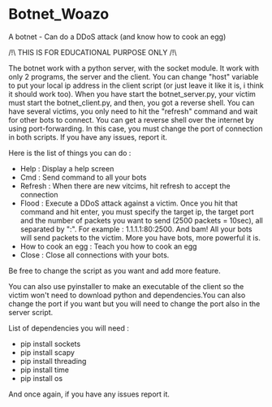 # Botnet_Woazo
A botnet - Can do a DDoS attack (and know how to cook an egg)

/!\ THIS IS FOR EDUCATIONAL PURPOSE ONLY /!\ 

The botnet work with a python server, with the socket module. It work with only 2 programs, the server and the client. You can change "host" variable to put your local ip address in the client script (or just leave it like it is, i think it should work too). When you have start the botnet_server.py, your victim must start the botnet_client.py, and then, you got a reverse shell. You can have several victims, you only need to hit the "refresh" command and wait for other bots to connect. You can get a reverse shell over the internet by using port-forwarding. In this case, you must change the port of connection in both scripts. If you have any issues, report it.

Here is the list of things you can do :

- Help : Display a help screen
- Cmd  : Send command to all your bots
- Refresh : When there are new vitcims, hit refresh to accept the connection
- Flood : Execute a DDoS attack against a victim. Once you hit that command and hit enter, you must specify the target ip, the target port and the number of packets you want to send (2500 packets = 10sec), all separated by ":". For example : 1.1.1.1:80:2500. And bam! All your bots will send packets to the victim. More you have bots, more powerful it is.
- How to cook an egg : Teach you how to cook an egg
- Close : Close all connections with your bots.

Be free to change the script as you want and add more feature.

You can also use pyinstaller to make an executable of the client so the victim won't need to download python and dependencies.You can also change the port if you want but you will need to change the port also in the server script.


List of dependencies you will need :

- pip install sockets
- pip install scapy
- pip install threading
- pip install time
- pip install os


And once again, if you have any issues report it.
